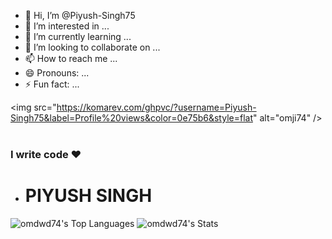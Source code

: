 - 👋 Hi, I’m @Piyush-Singh75
- 👀 I’m interested in ...
- 🌱 I’m currently learning ...
- 💞️ I’m looking to collaborate on ...
- 📫 How to reach me ...
- 😄 Pronouns: ...
- ⚡ Fun fact: ...
<p align="left"> 
 
  <img src="https://komarev.com/ghpvc/?username=Piyush-Singh75&label=Profile%20views&color=0e75b6&style=flat" alt="omji74" />
 
  </p>
          <h3>I write code &hearts;</h3>
- <h1>PIYUSH SINGH</h1>                    
![omdwd74's Top Languages](https://github-readme-stats.vercel.app/api/top-langs/?username=Piyush-Singh75&theme=prussian&show_icons=true&hide_border=false&layout=compact)
![omdwd74's Stats](https://github-readme-stats.vercel.app/api?username=Piyush-Singh75&theme=prussian&show_icons=true&hide_border=false&count_private=true)

<!---
Piyush-Singh75/Piyush-Singh75 is a ✨ special ✨ repository because its `README.md` (this file) appears on your GitHub profile.
You can click the Preview link to take a look at your changes.
--->
